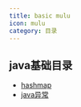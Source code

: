 ```yaml
---
title: basic mulu
icon: mulu
category: 目录
---
```


## java基础目录

- [hashmap](hashmap.md)
- [java异常](java-exception.md)
